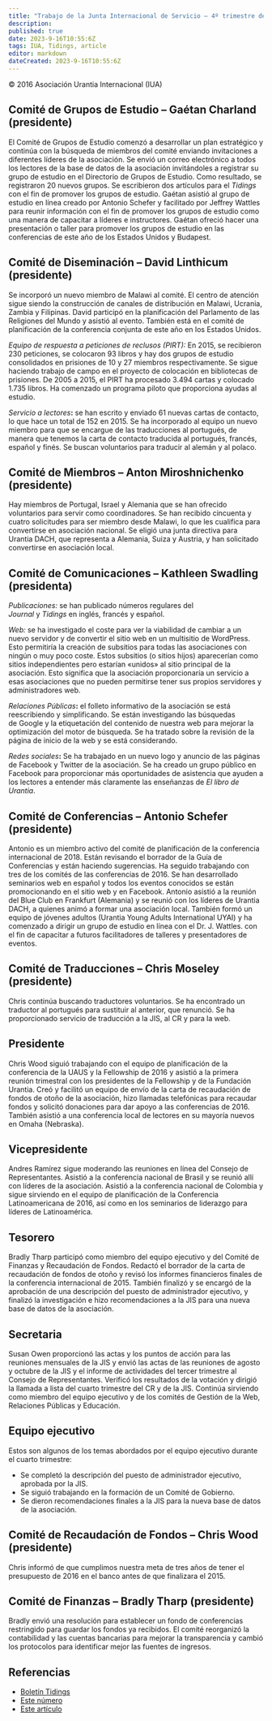 ```yaml
---
title: "Trabajo de la Junta Internacional de Servicio – 4º trimestre de 2015"
description: 
published: true
date: 2023-9-16T10:55:6Z
tags: IUA, Tidings, article
editor: markdown
dateCreated: 2023-9-16T10:55:6Z
---
```


<p class="v-card v-sheet theme--light gray lighten-3 px-2">© 2016 Asociación Urantia Internacional (IUA)</p>


## Comité de Grupos de Estudio – Gaétan Charland (presidente)

El Comité de Grupos de Estudio comenzó a desarrollar un plan estratégico y continúa con la búsqueda de miembros del comité enviando invitaciones a diferentes líderes de la asociación. Se envió un correo electrónico a todos los lectores de la base de datos de la asociación invitándoles a registrar su grupo de estudio en el Directorio de Grupos de Estudio. Como resultado, se registraron 20 nuevos grupos. Se escribieron dos artículos para el _Tidings_ con el fin de promover los grupos de estudio. Gaétan asistió al grupo de estudio en línea creado por Antonio Schefer y facilitado por Jeffrey Wattles para reunir información con el fin de promover los grupos de estudio como una manera de capacitar a líderes e instructores. Gaétan ofreció hacer una presentación o taller para promover los grupos de estudio en las conferencias de este año de los Estados Unidos y Budapest.

## Comité de Diseminación – David Linthicum (presidente)

Se incorporó un nuevo miembro de Malawi al comité. El centro de atención sigue siendo la construcción de canales de distribución en Malawi, Ucrania, Zambia y Filipinas. David participó en la planificación del Parlamento de las Religiones del Mundo y asistió al evento. También está en el comité de planificación de la conferencia conjunta de este año en los Estados Unidos. 

_Equipo de respuesta a peticiones de reclusos (PIRT):_ En 2015, se recibieron 230 peticiones, se colocaron 93 libros y hay dos grupos de estudio consolidados en prisiones de 10 y 27 miembros respectivamente. Se sigue haciendo trabajo de campo en el proyecto de colocación en bibliotecas de prisiones. De 2005 a 2015, el PIRT ha procesado 3.494 cartas y colocado 1.735 libros. Ha comenzado un programa piloto que proporciona ayudas al estudio. 

_Servicio a lectores_**:** se han escrito y enviado 61 nuevas cartas de contacto, lo que hace un total de 152 en 2015. Se ha incorporado al equipo un nuevo miembro para que se encargue de las traducciones al portugués, de manera que tenemos la carta de contacto traducida al portugués, francés, español y finés. Se buscan voluntarios para traducir al alemán y al polaco. 

## Comité de Miembros – Anton Miroshnichenko (presidente)

Hay miembros de Portugal, Israel y Alemania que se han ofrecido voluntarios para servir como coordinadores. Se han recibido cincuenta y cuatro solicitudes para ser miembro desde Malawi, lo que les cualifica para convertirse en asociación nacional. Se eligió una junta directiva para Urantia DACH, que representa a Alemania, Suiza y Austria, y han solicitado convertirse en asociación local. 

## Comité de Comunicaciones – Kathleen Swadling (presidenta)

_Publicaciones:_ se han publicado números regulares del _Journal_ y _Tidings_ en inglés, francés y español.

_Web:_ se ha investigado el coste para ver la viabilidad de cambiar a un nuevo servidor y de convertir el sitio web en un multisitio de WordPress. Esto permitiría la creación de subsitios para todas las asociaciones con ningún o muy poco coste. Estos subsitios (o sitios hijos) aparecerían como sitios independientes pero estarían «unidos» al sitio principal de la asociación. Esto significa que la asociación proporcionaría un servicio a esas asociaciones que no pueden permitirse tener sus propios servidores y administradores web.

_Relaciones Públicas_**:** el folleto informativo de la asociación se está reescribiendo y simplificando. Se están investigando las búsquedas de Google y la etiquetación del contenido de nuestra web para mejorar la optimización del motor de búsqueda. Se ha tratado sobre la revisión de la página de inicio de la web y se está considerando.

_Redes sociales_**:** Se ha trabajado en un nuevo logo y anuncio de las páginas de Facebook y Twitter de la asociación. Se ha creado un grupo público en Facebook para proporcionar más oportunidades de asistencia que ayuden a los lectores a entender más claramente las enseñanzas de _El libro de Urantia_. 

## Comité de Conferencias – Antonio Schefer (presidente)

Antonio es un miembro activo del comité de planificación de la conferencia internacional de 2018. Están revisando el borrador de la Guía de Conferencias y están haciendo sugerencias. Ha seguido trabajando con tres de los comités de las conferencias de 2016. Se han desarrollado seminarios web en español y todos los eventos conocidos se están promocionando en el sitio web y en Facebook. Antonio asistió a la reunión del Blue Club en Frankfurt (Alemania) y se reunió con los líderes de Urantia DACH, a quienes animó a formar una asociación local. También formó un equipo de jóvenes adultos (Urantia Young Adults International UYAI) y ha comenzado a dirigir un grupo de estudio en línea con el Dr. J. Wattles. con el fin de capacitar a futuros facilitadores de talleres y presentadores de eventos. 

## Comité de Traducciones – Chris Moseley (presidente)

Chris continúa buscando traductores voluntarios. Se ha encontrado un traductor al portugués para sustituir al anterior, que renunció. Se ha proporcionado servicio de traducción a la JIS, al CR y para la web.

## Presidente

Chris Wood siguió trabajando con el equipo de planificación de la conferencia de la UAUS y la Fellowship de 2016 y asistió a la primera reunión trimestral con los presidentes de la Fellowship y de la Fundación Urantia. Creó y facilitó un equipo de envío de la carta de recaudación de fondos de otoño de la asociación, hizo llamadas telefónicas para recaudar fondos y solicitó donaciones para dar apoyo a las conferencias de 2016. También asistió a una conferencia local de lectores en su mayoría nuevos en Omaha (Nebraska). 

## Vicepresidente

Andres Ramírez sigue moderando las reuniones en línea del Consejo de Representantes. Asistió a la conferencia nacional de Brasil y se reunió allí con líderes de la asociación. Asistió a la conferencia nacional de Colombia y sigue sirviendo en el equipo de planificación de la Conferencia Latinoamericana de 2016, así como en los seminarios de liderazgo para líderes de Latinoamérica.

## Tesorero

Bradly Tharp participó como miembro del equipo ejecutivo y del Comité de Finanzas y Recaudación de Fondos. Redactó el borrador de la carta de recaudación de fondos de otoño y revisó los informes financieros finales de la conferencia internacional de 2015. También finalizó y se encargó de la aprobación de una descripción del puesto de administrador ejecutivo, y finalizó la investigación e hizo recomendaciones a la JIS para una nueva base de datos de la asociación.

## Secretaria

Susan Owen proporcionó las actas y los puntos de acción para las reuniones mensuales de la JIS y envió las actas de las reuniones de agosto y octubre de la JIS y el informe de actividades del tercer trimestre al Consejo de Representantes. Verificó los resultados de la votación y dirigió la llamada a lista del cuarto trimestre del CR y de la JIS. Continúa sirviendo como miembro del equipo ejecutivo y de los comités de Gestión de la Web, Relaciones Públicas y Educación. 

## Equipo ejecutivo

Estos son algunos de los temas abordados por el equipo ejecutivo durante el cuarto trimestre:

- Se completó la descripción del puesto de administrador ejecutivo, aprobada por la JIS.
- Se siguió trabajando en la formación de un Comité de Gobierno.
- Se dieron recomendaciones finales a la JIS para la nueva base de datos de la asociación.

## Comité de Recaudación de Fondos – Chris Wood (presidente)

Chris informó de que cumplimos nuestra meta de tres años de tener el presupuesto de 2016 en el banco antes de que finalizara el 2015.

## Comité de Finanzas – Bradly Tharp (presidente)

Bradly envió una resolución para establecer un fondo de conferencias restringido para guardar los fondos ya recibidos. El comité reorganizó la contabilidad y las cuentas bancarias para mejorar la transparencia y cambió los protocolos para identificar mejor las fuentes de ingresos.

## Referencias

- [Boletín Tidings](https://urantia-association.org/acerca-del-boletin-tidings/?lang=es)
- [Este número](https://urantia-association.org/newsletter/tidings-marzo-2016/?lang=es)
- [Este artículo](https://urantia-association.org/trabajo-de-la-junta-internacional-de-servicio-4o-trimestre-de-2015/?lang=es)


